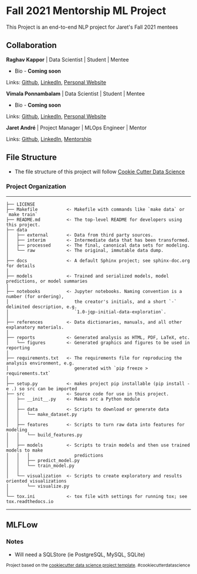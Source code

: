 # Fall 2021 Mentorship ML Project

This Project is an end-to-end NLP project for Jaret's Fall 2021 mentees

## Collaboration

**Raghav Kappor** | Data Scientist | Student | Mentee

- Bio - **Coming soon**

Links: [Github](github.com/raghav0901), [LinkedIn](https://www.linkedin.com/in/raghav-kapoor-1b9703ab/), [Personal Website]()

**Vimala Ponnambalam** | Data Scientist | Student | Mentee

- Bio - **Coming soon**

Links: [Github](https://github.com/pvimalacode), [LinkedIn](https://www.linkedin.com/in/pvimala/), [Personal Website]()

**Jaret André** | Project Manager | MLOps Engineer | Mentor

Links: [Github](https://github.com/JDandre), [LinkedIn](https://www.linkedin.com/in/jaret-andr%C3%A9/), [Mentorship](https://mentors.sharpestminds.com/jaret-andre)

## File Structure

- The file structure of this project will follow [Cookie Cutter Data Science](https://drivendata.github.io/cookiecutter-data-science/)

### Project Organization

------------

    ├── LICENSE
    ├── Makefile           <- Makefile with commands like `make data` or `make train`
    ├── README.md          <- The top-level README for developers using this project.
    ├── data
    │   ├── external       <- Data from third party sources.
    │   ├── interim        <- Intermediate data that has been transformed.
    │   ├── processed      <- The final, canonical data sets for modeling.
    │   └── raw            <- The original, immutable data dump.
    │
    ├── docs               <- A default Sphinx project; see sphinx-doc.org for details
    │
    ├── models             <- Trained and serialized models, model predictions, or model summaries
    │
    ├── notebooks          <- Jupyter notebooks. Naming convention is a number (for ordering),
    │                         the creator's initials, and a short `-` delimited description, e.g.
    │                         `1.0-jqp-initial-data-exploration`.
    │
    ├── references         <- Data dictionaries, manuals, and all other explanatory materials.
    │
    ├── reports            <- Generated analysis as HTML, PDF, LaTeX, etc.
    │   └── figures        <- Generated graphics and figures to be used in reporting
    │
    ├── requirements.txt   <- The requirements file for reproducing the analysis environment, e.g.
    │                         generated with `pip freeze > requirements.txt`
    │
    ├── setup.py           <- makes project pip installable (pip install -e .) so src can be imported
    ├── src                <- Source code for use in this project.
    │   ├── __init__.py    <- Makes src a Python module
    │   │
    │   ├── data           <- Scripts to download or generate data
    │   │   └── make_dataset.py
    │   │
    │   ├── features       <- Scripts to turn raw data into features for modeling
    │   │   └── build_features.py
    │   │
    │   ├── models         <- Scripts to train models and then use trained models to make
    │   │   │                 predictions
    │   │   ├── predict_model.py
    │   │   └── train_model.py
    │   │
    │   └── visualization  <- Scripts to create exploratory and results oriented visualizations
    │       └── visualize.py
    │
    └── tox.ini            <- tox file with settings for running tox; see tox.readthedocs.io

--------

## MLFLow

### Notes

- Will need a SQLStore (ie PostgreSQL, MySQL, SQLite)

<p><small>Project based on the <a target="_blank" href="https://drivendata.github.io/cookiecutter-data-science/">cookiecutter data science project template</a>. #cookiecutterdatascience</small></p>
